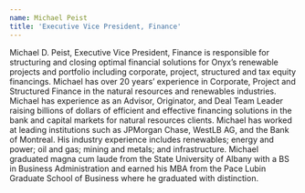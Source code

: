 ```yaml
---
name: Michael Peist
title: 'Executive Vice President, Finance'
---
```


Michael D. Peist, Executive Vice President, Finance is responsible for structuring and closing optimal financial solutions for Onyx’s renewable projects and portfolio including corporate, project, structured and tax equity financings. Michael has over 20 years’ experience in Corporate, Project and Structured Finance in the natural resources and renewables industries. Michael has experience as an Advisor, Originator, and Deal Team Leader raising billions of dollars of efficient and effective financing solutions in the bank and capital markets for natural resources clients.  Michael has worked at leading institutions such as JPMorgan Chase, WestLB AG, and the Bank of Montreal.  His industry experience includes renewables; energy and power; oil and gas; mining and metals; and infrastructure. Michael graduated magna cum laude from the State University of Albany with a BS in Business Administration and earned his MBA from the Pace Lubin Graduate School of Business where he graduated with distinction.
